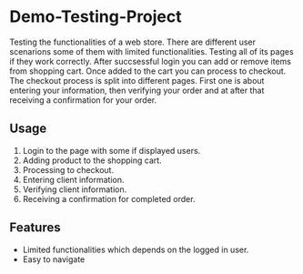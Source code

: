 # Demo-Testing-Project
Testing the functionalities of a web store. There are different user scenarions some of them with limited functionalities. Testing all of its pages if they work correctly.
After succsessful login you can add or remove items from shopping cart. Once added to the cart you can process to checkout. The checkout process is split into different pages. First one is about entering your information, then verifying your order and at after that receiving a confirmation for your order. 

## Usage
1. Login to the page with some if displayed users.
2. Adding product to the shopping cart.
3. Processing to checkout.
4. Entering client information.
5. Verifying client information.
6. Receiving a confirmation for completed order.

## Features
- Limited functionalities which depends on the logged in user.
- Easy to navigate